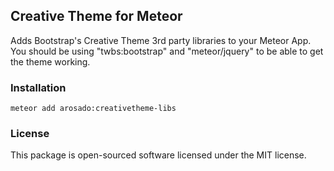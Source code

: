 ## Creative Theme for Meteor
  Adds Bootstrap's Creative Theme 3rd party libraries to your Meteor App.
  You should be using "twbs:bootstrap" and "meteor/jquery" to be able to get the theme working.
### Installation 
  `
  meteor add arosado:creativetheme-libs
  `
### License
  This package is open-sourced software licensed under the MIT license.
